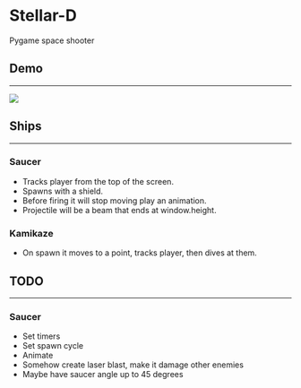 # Stellar-D
 Pygame space shooter

## Demo
___

![](demo.gif)

## Ships
___

### Saucer
- Tracks player from the top of the screen.
- Spawns with a shield.
- Before firing it will stop moving play an animation.
- Projectile will be a beam that ends at window.height.

### Kamikaze
- On spawn it moves to a point, tracks player, then dives at them.

## TODO
___

### Saucer
- Set timers
- Set spawn cycle
- Animate
- Somehow create laser blast, make it damage other enemies
- Maybe have saucer angle up to 45 degrees 
